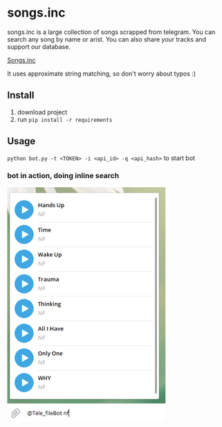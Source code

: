 # songs.inc
songs.inc is a large collection of songs scrapped from telegram. You can search any song by name or arist.
You can also share your tracks and support our database. 

[Songs.inc](https://t.me/Tele_fileBot)

It uses approximate string matching, so don't worry about typos :) 

## Install
1. download project 
2. run `pip install -r requirements`

## Usage
`python bot.py -t <TOKEN> -i <api_id> -q <api_hash>` to start bot 

### bot in action, doing inline search


![interface](Capture.PNG)





